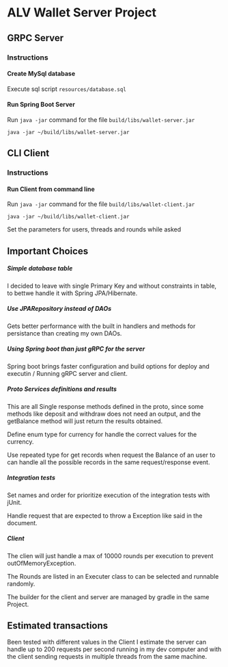 # ALV Wallet Server Project

## GRPC Server

### Instructions

#### Create MySql database
Execute sql script `resources/database.sql`

#### Run Spring Boot Server
Run `java -jar` command for the file `build/libs/wallet-server.jar`

`java -jar ~/build/libs/wallet-server.jar`



## CLI Client

### Instructions

#### Run Client from command line
Run `java -jar` command for the file `build/libs/wallet-client.jar`

`java -jar ~/build/libs/wallet-client.jar`

Set the parameters for users, threads and rounds while asked


## Important Choices
##### Simple database table
I decided to leave with single Primary Key and without constraints in table, to bettwe handle it with Spring JPA/Hibernate.

##### Use JPARepository instead of DAOs
Gets better performance with the built in handlers and methods for persistance than creating my own DAOs.

##### Using Spring boot than just gRPC for the server
Spring boot brings faster configuration and build options for deploy and executin / Running gRPC server and client.

##### Proto Services definitions and results
This are all Single response methods defined in the proto, since some methods like deposit and withdraw does not need an output, and the getBalance method will just return the results obtained.

Define enum type for currency for handle the correct values for the currency.

Use repeated type for get records when request the Balance of an user to can handle all the possible records in the same request/response event.

##### Integration tests
Set names and order for prioritize execution of the integration tests with jUnit.

Handle request that are expected to throw a Exception like said in the document.

##### Client
The clien will just handle a max of 10000 rounds per execution to prevent outOfMemoryException.

The Rounds are listed in an Executer class to can be selected and runnable randomly.

The builder for the client and server are managed by gradle in the same Project.


## Estimated transactions
Been tested with different values in the Client I estimate the server can handle up to 200 requests per second running in my dev computer and with the client sending requests in multiple threads from the same machine.